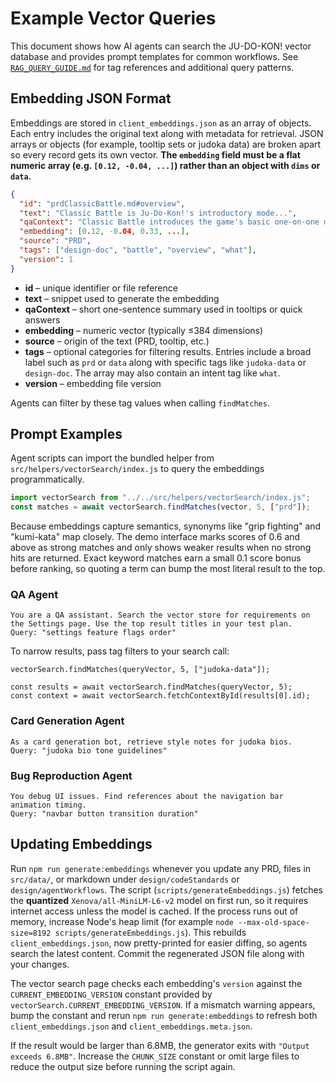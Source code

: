 # Example Vector Queries

This document shows how AI agents can search the JU-DO-KON! vector database and provides prompt templates for common workflows.
See [`RAG_QUERY_GUIDE.md`](./RAG_QUERY_GUIDE.md) for tag references and additional query patterns.

## Embedding JSON Format

Embeddings are stored in `client_embeddings.json` as an array of objects. Each entry includes the original text along with metadata for retrieval. JSON arrays or objects (for example, tooltip sets or judoka data) are broken apart so every record gets its own vector. **The `embedding` field must be a flat numeric array (e.g. `[0.12, -0.04, ...]`) rather than an object with `dims` or `data`.**

```json
{
  "id": "prdClassicBattle.md#overview",
  "text": "Classic Battle is Ju-Do-Kon!'s introductory mode...",
  "qaContext": "Classic Battle introduces the game's basic one-on-one mode.",
  "embedding": [0.12, -0.04, 0.33, ...],
  "source": "PRD",
  "tags": ["design-doc", "battle", "overview", "what"],
  "version": 1
}
```

- **id** – unique identifier or file reference
- **text** – snippet used to generate the embedding
- **qaContext** – short one-sentence summary used in tooltips or quick answers
- **embedding** – numeric vector (typically ≤384 dimensions)
- **source** – origin of the text (PRD, tooltip, etc.)
- **tags** – optional categories for filtering results. Entries include a broad
  label such as `prd` or `data` along with specific tags like `judoka-data` or
  `design-doc`. The array may also contain an intent tag like `what`.
- **version** – embedding file version

Agents can filter by these tag values when calling `findMatches`.

## Prompt Examples

Agent scripts can import the bundled helper from `src/helpers/vectorSearch/index.js` to query the embeddings programmatically.

```javascript
import vectorSearch from "../../src/helpers/vectorSearch/index.js";
const matches = await vectorSearch.findMatches(vector, 5, ["prd"]);
```

Because embeddings capture semantics, synonyms like "grip fighting" and "kumi-kata" map closely. The demo interface marks scores of 0.6 and above as strong matches and only shows weaker results when no strong hits are returned.
Exact keyword matches earn a small 0.1 score bonus before ranking, so quoting a
term can bump the most literal result to the top.

### QA Agent

```
You are a QA assistant. Search the vector store for requirements on the Settings page. Use the top result titles in your test plan.
Query: "settings feature flags order"
```

To narrow results, pass tag filters to your search call:

```
vectorSearch.findMatches(queryVector, 5, ["judoka-data"]);
```

```
const results = await vectorSearch.findMatches(queryVector, 5);
const context = await vectorSearch.fetchContextById(results[0].id);
```

### Card Generation Agent

```
As a card generation bot, retrieve style notes for judoka bios.
Query: "judoka bio tone guidelines"
```

### Bug Reproduction Agent

```
You debug UI issues. Find references about the navigation bar animation timing.
Query: "navbar button transition duration"
```

## Updating Embeddings

Run `npm run generate:embeddings` whenever you update any PRD, files in
`src/data/`, or markdown under `design/codeStandards` or
`design/agentWorkflows`. The script (`scripts/generateEmbeddings.js`) fetches the
**quantized** `Xenova/all-MiniLM-L6-v2` model on first run, so it requires
internet access unless the model is cached. If the process runs out of memory,
increase Node's heap limit (for example `node --max-old-space-size=8192
scripts/generateEmbeddings.js`). This rebuilds `client_embeddings.json`, now
pretty-printed for easier diffing, so agents search the latest content. Commit
the regenerated JSON file along with your changes.

The vector search page checks each embedding's `version` against the
`CURRENT_EMBEDDING_VERSION` constant provided by `vectorSearch.CURRENT_EMBEDDING_VERSION`.
If a mismatch warning appears, bump the constant and rerun
`npm run generate:embeddings` to refresh both
`client_embeddings.json` and `client_embeddings.meta.json`.

If the result would be larger than 6.8MB, the generator exits with
`"Output exceeds 6.8MB"`. Increase the `CHUNK_SIZE` constant or omit large files to
reduce the output size before running the script again.
